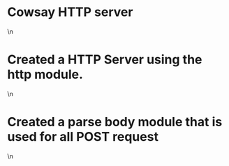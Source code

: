 # Cowsay HTTP server
\n
# Created a HTTP Server using the http module.
\n
# Created a parse body module that is used for all POST request
\n

